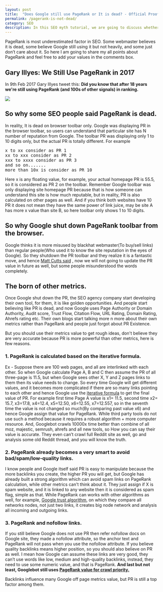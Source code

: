 ```yaml
---
layout: post
title:  "Does Google still use PageRank or It is dead? - Official Proof Attached"
permalink: /pagerank-is-not-dead/
category: SEO
description: In this SEO myth tutorial, we are going to discuss whether PageRank is still used by Google or not in 2017.
---
```


PageRank is most underestimated factor in SEO. Some webmaster believes it is dead, some believe Google still using it but not heavily, and some just don’t care about it. So here I am going to share my all points about PageRank and feel free to add your values in the comments box.

## Gary Illyes: We Still Use PageRank in 2017 ##

In 9th Feb 2017 Gary Illyes tweet this: **Did you know that after 18 years we're still using PageRank (and 100s of other signals) in ranking.**

<a href="https://twitter.com/methode/status/829755916895535104" rel="nofollow" target="_blank"><img class="img-responsive" src="https://cdn.goyllo.com/seo/pagerank-is-not-dead-feb-2017.png"/></a>

## So why some SEO people said PageRank is dead. ##

In reality, It is dead on browser toolbar only. Google was displaying PR in the browser toolbar, so users can understand that particular site has N number of reputation from Google. The toolbar PR was displaying only 1 to 10 digits only, but the actual PR is totally different. For example

<pre>x to xx consider as PR 1
xx to xxx consider as PR 2
xxx to xxxx consider as PR 3
and so on.......
more than 10x is consider as PR 10</pre>

Here x is any floating value, for example, your actual homepage PR is 55.5, so it is considered as PR 2 on the toolbar. Remember Google toolbar was only displaying site homepage PR because that is how someone can understand this site is how much reputable, but in reality, PR is also calculated on other pages as well. And if you think both websites have 10 PR it does not mean they have the same power of link juice, may be site A has more x value than site B, so here toolbar only shows 1 to 10 digits.

## So why Google shut down PageRank toolbar from the browser. ##

Google thinks it is more misused by blackhat webmaster(To buy/sell links) than regular people(Who used it to know the site reputation in the eyes of Google). So they shutdown the PR toolbar and they realize it is a fantastic move, and hence <a href="https://twitter.com/mattcutts/status/386910092563447808" rel="nofollow" target="_blank">Matt Cutts said</a> , now we will not going to update the PR value in future as well, but some people misunderstood the words completely.

## The born of other metrics. ##

Once Google shut down the PR, the SEO agency company start developing their own tool, for them, it is like golden opportunities. And people start believing like PR is dead, and now Google uses Page Authority or Domain Authority, Audit score, Trust Flow, Citation Flow, URL Rating, Domain Rating, Ahrefs rating etc. Their own blogs start talking more n more about their own metrics rather than PageRank and people just forgot about PR Existence.

But you should use their metrics value to get rough ideas, don't believe they are very accurate because PR is more powerful than other metrics, here is few reasons.

### 1. PageRank is calculated based on the iterative formula. ###

Ex - Suppose there are 100 web pages, and all are interlinked with each other. So when Google calculate Page A, B and C then assume the PR of all three-page is 11.5, but when Google sees other X, Y and Z pages links to them then its value needs to change. So every time Google will get different values, and it becomes more complicated if there are so many links pointing to each other and hence Google use the <a href="https://en.wikipedia.org/wiki/Iteration" rel="nofollow" target="_blank">iterative formula</a> to get the final value of PR.  For example first time Page A value is x1= 11.5, second time x2= 15.7, x3=17.8, x4=12.4, x5=12.50, x6=12.55, x7=12.557, so in the seventh time the value is not changed so much(By comparing past value x6) and hence Google assign that value for PageRank. While third party tools do not use such a method because it requires a robust algorithm + more computer resource. And, Googlebot crawls 10000x time better than combine of all moz, majestic, semrush, ahrefs and all new tools, so How you can say their value is accurate. They even can’t crawl full Reddit site as well, go and analysis some old Reddit thread, and you will know the truth.

### 2. PageRank already becomes a very smart to avoid bad/spam/low-quality links. ###

I know people and Google itself said PR is easy to manipulate because the more backlinks you create, the higher PR you will get, but Google has already built a strong algorithm which can avoid spam links on PageRank calculation, while other metrics can't think about it. They just assign if X is spam website, and it is linked to any website then it is considered as spam flag, simple as that. While PageRank can works with other algorithms as well, for example, <a href="http://www.vldb.org/conf/2004/RS15P3.PDF" rel="nofollow" target="_blank">Google trust algorithm</a>, on which they compare all networks nodes, not just two links, it creates big node network and analysis all incoming and outgoing links. 

### 3. PageRank and nofollow links. ###

If you still believe Google does not use PR then refer nofollow docs on Google site, they made a nofollow attribute, so the anchor text and PageRank will not pass when you use the nofollow attribute. If you believe quality backlinks means higher position, so you should also believe on PR as well. I mean how Google can assume these links are very good, they can’t use words like low, medium and high-quality backlinks, instead, they need to use some numeric value, and that is PageRank. **And last but not least, Googlebot still uses [PageRank value for crawl priority.](/how-google-crawl-your-website#old-and-efficient-crawlers-to-crawl-important-web-pages-first)**

Backlinks influence many Google off page metrics value, but PR is still a top factor among them.

